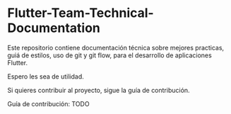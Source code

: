 # Flutter-Team-Technical-Documentation

Este repositorio contiene documentación técnica sobre mejores practicas, guiá de estilos, uso de git y git flow, para el desarrollo de aplicaciones Flutter. 

Espero les sea de utilidad. 

Si quieres contribuir al proyecto, sigue la guía de contribución. 

Guía de contribución: TODO

